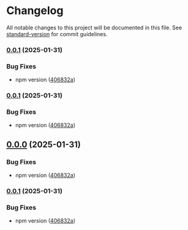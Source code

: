 # Changelog

All notable changes to this project will be documented in this file. See [standard-version](https://github.com/conventional-changelog/standard-version) for commit guidelines.

### [0.0.1](https://github.com/smtdfc/AuraJs/compare/v0.0.3...v0.0.1) (2025-01-31)


### Bug Fixes

* npm version ([406832a](https://github.com/smtdfc/AuraJs/commit/406832a7df6f943630e2f1bcdbbb71f226517cbf))

### [0.0.1](https://github.com/smtdfc/AuraJs/compare/v0.0.3...v0.0.1) (2025-01-31)


### Bug Fixes

* npm version ([406832a](https://github.com/smtdfc/AuraJs/commit/406832a7df6f943630e2f1bcdbbb71f226517cbf))

## [0.0.0](https://github.com/smtdfc/AuraJs/compare/v0.0.3...v0.0.0) (2025-01-31)


### Bug Fixes

* npm version ([406832a](https://github.com/smtdfc/AuraJs/commit/406832a7df6f943630e2f1bcdbbb71f226517cbf))

### [0.0.1](https://github.com/smtdfc/AuraJs/compare/v0.0.2...v0.0.1) (2025-01-31)


### Bug Fixes

* npm version ([406832a](https://github.com/smtdfc/AuraJs/commit/406832a7df6f943630e2f1bcdbbb71f226517cbf))
